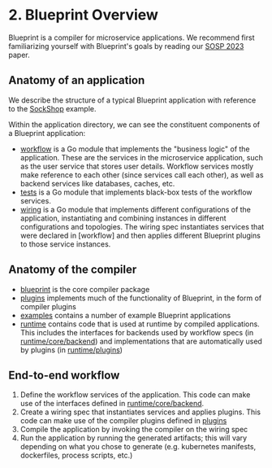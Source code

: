 # 2. Blueprint Overview

Blueprint is a compiler for microservice applications.  We recommend first familiarizing yourself with Blueprint's goals by reading our [SOSP 2023](https://blueprint-uservices.github.io/assets/pdf/anand2023blueprint.pdf) paper.

## Anatomy of an application

We describe the structure of a typical Blueprint application with reference to the [SockShop](../../examples/sockshop/) example.

Within the application directory, we can see the constituent components of a Blueprint application:

 * [workflow](../../examples/sockshop/workflow) is a Go module that implements the "business logic" of the application.  These are the services in the microservice application, such as the user service that stores user details.  Workflow services mostly make reference to each other (since services call each other), as well as backend services like databases, caches, etc.
 * [tests](../../examples/sockshop/tests) is a Go module that implements black-box tests of the workflow services.
 * [wiring](../../examples/sockshop/wiring) is a Go module that implements different configurations of the application, instantiating and combining instances in different configurations and topologies.  The wiring spec instantiates services that were declared in [workflow] and then applies different Blueprint plugins to those service instances.

## Anatomy of the compiler

* [blueprint](../../blueprint/) is the core compiler package 
* [plugins](../../plugins/) implements much of the functionality of Blueprint, in the form of compiler plugins
* [examples](../../examples/) contains a number of example Blueprint applications
* [runtime](../../runtime/) contains code that is used at runtime by compiled applications.  This includes the interfaces for backends used by workflow specs (in [runtime/core/backend](../../runtime/core/backend/)) and implementations that are automatically used by plugins (in [runtime/plugins](../../runtime/plugins))

## End-to-end workflow

 1. Define the workflow services of the application.  This code can make use of the interfaces defined in [runtime/core/backend](../../runtime/core/backend/).
 2. Create a wiring spec that instantiates services and applies plugins.  This code can make use of the compiler plugins defined in [plugins](../../plugins)
 3. Compile the application by invoking the compiler on the wiring spec
 4. Run the application by running the generated artifacts; this will vary depending on what you chose to generate (e.g. kubernetes manifests, dockerfiles, process scripts, etc.)
